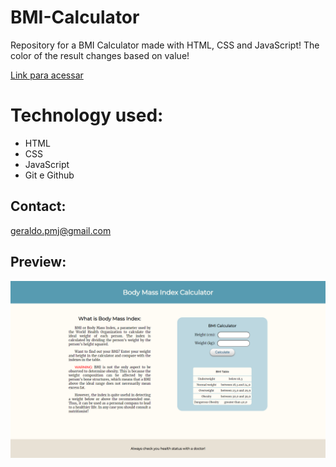 # BMI-Calculator

Repository for a BMI Calculator made with HTML, CSS and JavaScript!
The color of the result changes based on value!

[Link para acessar](https://geraldopmj.github.io/BMI-Calculator/)

# Technology used:

- HTML
- CSS
- JavaScript
- Git e Github

## Contact:

geraldo.pmj@gmail.com

## Preview:

![preview](./preview1-2.png)
